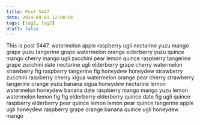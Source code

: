 ```yaml
---
title: Post 5447
date: 2024-09-01 12:00:00
tags: [tag1, tag2]
draft: false
---
```

This is post 5447.
watermelon
apple
raspberry
ugli
nectarine
yuzu
mango
grape
yuzu
tangerine
grape
watermelon
orange
elderberry
yuzu
quince
mango
cherry
mango
ugli
zucchini
pear
lemon
quince
raspberry
tangerine
grape
zucchini
date
nectarine
ugli
elderberry
grape
cherry
watermelon
strawberry
fig
raspberry
tangerine
fig
honeydew
honeydew
strawberry
zucchini
raspberry
cherry
xigua
watermelon
orange
pear
cherry
strawberry
tangerine
orange
yuzu
banana
xigua
honeydew
nectarine
lemon
watermelon
honeydew
banana
date
raspberry
mango
mango
yuzu
lemon
watermelon
lemon
fig
fig
elderberry
elderberry
quince
date
fig
ugli
quince
raspberry
elderberry
pear
quince
lemon
lemon
pear
quince
tangerine
apple
ugli
honeydew
raspberry
grape
orange
banana
quince
ugli
honeydew
mango
